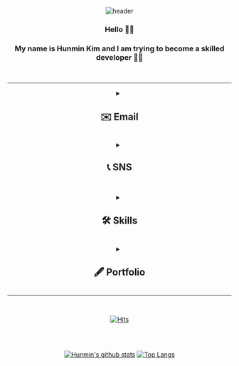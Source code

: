 <div align="center">

![header](https://capsule-render.vercel.app/api?type=waving&color=7E6ECD&height=120&section=header&text=HunMin%20Kim&fontSize=30&fontAlign=70&fontAlignY=30&fontColor=d6ace6)

</div>
  
<div align="center">
  
### Hello 👋🏼 <br> 
### My name is Hunmin Kim and I am trying to become a skilled developer 💪🏼
<br>
  
  
</div>

***

<div align="center">
<details>
  <summary><h2>✉️ Email</h2></summary>
  <h4> gnsals0904@naver.com <br><br> gnsals980914@gmail.com </h4>
</details>
  <br>
<details>
  <summary><h2>📞 SNS<h2></summary>
  <br>
  <a href="https://blog.naver.com/gnsals0904" target="_blank"><img src="https://img.shields.io/badge/Blog-03C75A?style=flat-square&logo=Naver&logoColor=white" width = 80px height = 30px/></a> &nbsp;
<a href="https://www.facebook.com/gnsals0914" target="_blank"><img src="https://img.shields.io/badge/Facebook-1877F2?style=flat-square&logo=Facebook&logoColor=white" width = 120px height = 30px/>&nbsp; </a>
<a href="https://www.instagram.com/gnsals0904" target="_blank"><img src="https://img.shields.io/badge/Instagram-E4405F?style=flat-square&logo=Instagram&logoColor=white"  width = 120px height = 30px/></a> &nbsp;
</details>
  <br>
<details>
  <summary><h2>🛠 Skills</h2></summary>
  <img src="https://img.shields.io/badge/Android-3DDC84?style=flat-square&logo=Android&logoColor=white"/>
  <img src="https://img.shields.io/badge/Mysql-E6B91E?style=flat-square&logo=MySql&logoColor=white"/>
  <img src="https://img.shields.io/badge/Java-007396?style=flat-square&logo=Java&logoColor=white"/>
  <img src="https://img.shields.io/badge/JavaScript-F7DF1E?style=flat-square&logo=JavaScript&logoColor=white"/>
  <img src="https://img.shields.io/badge/SpringBoot-6DB33F?style=flat-square&logo=Spring&logoColor=white"/>
  <img src="https://img.shields.io/badge/C-A8B9CC?style=flat-square&logo=C&logoColor=white"/>  
  <img src="https://img.shields.io/badge/aws-333664?style=flat-square&logo=amazon-aws&logoColor=white"/>
</details>
  <br>
<details>
  <summary><h2>🖋 Portfolio</h2></summary>
  <h4> editing.. </h4>
  |테스트|테스트|테스트|
</details>   
  
  
</div>
 
 
    
    
***  
<br>
  

<div align="center">
  
[![Hits](https://hits.seeyoufarm.com/api/count/incr/badge.svg?url=https%3A%2F%2Fgithub.com%2Fgnsals0904&count_bg=%23DD246F&title_bg=%23FF8484&icon=firefoxbrowser.svg&icon_color=%23E7E7E7&title=hits&edge_flat=false)](https://github.com/gnsals0904)
  
</div>

<br><br>
    
<span align="center">
  
[![Hunmin's github stats](https://github-readme-stats.vercel.app/api?username=gnsals0904&count_private=true&show_icons=true&theme=tokyonight)](https://github.com/gnsals0904/github-readme-stats)
[![Top Langs](https://github-readme-stats.vercel.app/api/top-langs/?username=gnsals0904&layout=compact&theme=tokyonight)](https://github.com/gnsals0904/github-readme-stats)
  
</span>


<!--
**gnsals0904/gnsals0904** is a ✨ _special_ ✨ repository because its `README.md` (this file) appears on your GitHub profile.

Here are some ideas to get you started:

- 🔭 I’m currently working on ...
- 🌱 I’m currently learning ...
- 👯 I’m looking to collaborate on ...
- 🤔 I’m looking for help with ...
- 💬 Ask me about ...
- 📫 How to reach me: ...
- 😄 Pronouns: ...
- ⚡ Fun fact: ...
-->

